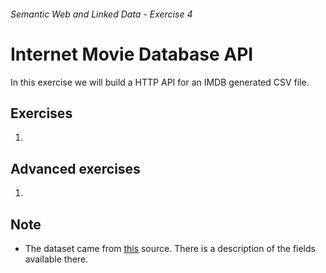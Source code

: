 ###### Semantic Web and Linked Data - Exercise 4
# Internet Movie Database API
In this exercise we will build a HTTP API for an IMDB generated CSV file.

## Exercises
1.  

## Advanced exercises
1.

## Note
- The dataset came from [this](had.co.nz/data/movies/) source. There is a description of the fields available there.
